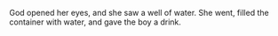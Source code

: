 God opened her eyes, and she saw a well of water. She went, filled the container with water, and gave the boy a drink.